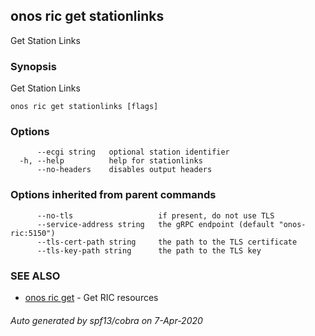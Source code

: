 ## onos ric get stationlinks

Get Station Links

### Synopsis

Get Station Links

```
onos ric get stationlinks [flags]
```

### Options

```
      --ecgi string   optional station identifier
  -h, --help          help for stationlinks
      --no-headers    disables output headers
```

### Options inherited from parent commands

```
      --no-tls                   if present, do not use TLS
      --service-address string   the gRPC endpoint (default "onos-ric:5150")
      --tls-cert-path string     the path to the TLS certificate
      --tls-key-path string      the path to the TLS key
```

### SEE ALSO

* [onos ric get](onos_ric_get.md)	 - Get RIC resources

###### Auto generated by spf13/cobra on 7-Apr-2020
